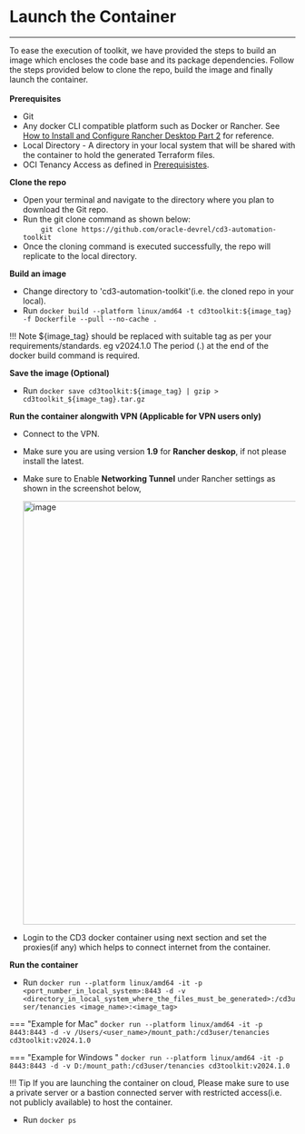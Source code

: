 # **Launch the Container**
---
To ease the execution of toolkit, we have provided the steps to build an image which encloses the code base and its package dependencies. Follow the steps provided below  to clone the repo, build the image and finally launch the container.
<br><br>
**Prerequisites**

* Git
* Any docker CLI compatible platform such as Docker or Rancher. See [How to Install and Configure Rancher Desktop Part 2](https://www.youtube.com/watch?v=2QNAOJpeJZc) for reference.
* Local Directory - A directory in your local system that will be shared with the container to hold the generated Terraform files.
* OCI Tenancy Access as defined in [Prerequisistes](prerequisites.md).

**Clone the repo**

* Open your terminal and navigate to the directory where you plan to download the Git repo.
* Run the git clone command as shown below:<br/>
&nbsp; &nbsp; &nbsp; &nbsp; ```git clone https://github.com/oracle-devrel/cd3-automation-toolkit```
* Once the cloning command is executed successfully, the repo will replicate to the local directory. 

**Build an image**

* Change directory to 'cd3-automation-toolkit'(i.e. the cloned repo in your local).
* Run ```docker build --platform linux/amd64 -t cd3toolkit:${image_tag} -f Dockerfile --pull --no-cache .```<br/>


!!! Note
	${image_tag} should be replaced with suitable tag as per your requirements/standards. eg v2024.1.0
	The period (.) at the end of the docker build command is required.

**Save the image (Optional)**

* Run  ```docker save cd3toolkit:${image_tag} | gzip > cd3toolkit_${image_tag}.tar.gz```

**Run the container alongwith VPN (Applicable for VPN users only)**

* Connect to the VPN.
* Make sure you are using version **1.9** for **Rancher deskop**, if not please install the latest.
* Make sure to Enable **Networking Tunnel** under Rancher settings as shown in the screenshot below,
  
     <img width="746" alt="image" src="https://github.com/oracle-devrel/cd3-automation-toolkit/assets/103548537/22e71261-63dc-4218-a3f6-9ef98df820e2">
     
* Login to the CD3 docker container using next section and set the proxies(if any) which helps to connect internet from the container.

**Run the container**

* Run  ```docker run --platform linux/amd64 -it -p <port_number_in_local_system>:8443 -d -v <directory_in_local_system_where_the_files_must_be_generated>:/cd3user/tenancies <image_name>:<image_tag>```
  
=== "Example for Mac"
      ```docker run --platform linux/amd64 -it -p 8443:8443 -d -v /Users/<user_name>/mount_path:/cd3user/tenancies cd3toolkit:v2024.1.0```

=== "Example for Windows "
      ```docker run --platform linux/amd64 -it -p 8443:8443 -d -v D:/mount_path:/cd3user/tenancies cd3toolkit:v2024.1.0```
  
!!! Tip 
    If you are launching the container on cloud, Please make sure to use a private server or a bastion connected server with restricted access(i.e. not publicly available) to host the container.

* Run  ```docker ps```

